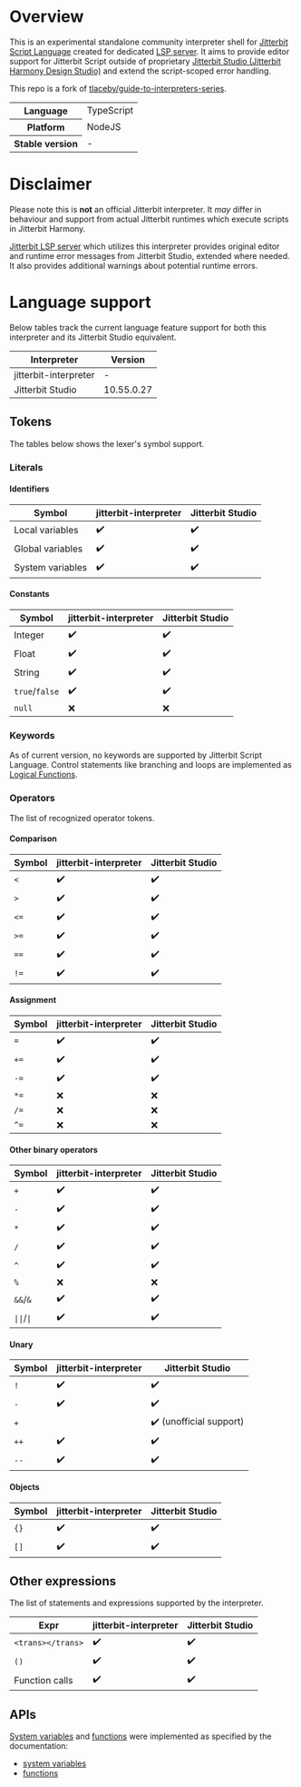 # Overview
This is an experimental standalone community interpreter shell for [Jitterbit Script Language](https://success.jitterbit.com/design-studio/design-studio-reference/scripts/jitterbit-script-language/) created for dedicated [LSP server](https://github.com/michal-kapala/vscode-jitterbit). It aims to provide editor support for Jitterbit Script outside of proprietary [Jitterbit Studio (Jitterbit Harmony Design Studio)](https://success.jitterbit.com/design-studio/) and extend the script-scoped error handling.
 
This repo is a fork of [tlaceby/guide-to-interpreters-series](https://github.com/tlaceby/guide-to-interpreters-series).
 
<table>
  <tr>
    <th>Language</th>
    <td>TypeScript</td>
  </tr>
  <tr>
    <th>Platform</th>
    <td>NodeJS</td>
  </tr>
  <tr>
    <th>Stable version</th>
    <td>-</td>
  </tr>
</table>

# Disclaimer

Please note this is **not** an official Jitterbit interpreter. It *may* differ in behaviour and support from actual Jitterbit runtimes which execute scripts in Jitterbit Harmony.

[Jitterbit LSP server](https://github.com/michal-kapala/vscode-jitterbit) which utilizes this interpreter provides original editor and runtime error messages from Jitterbit Studio, extended where needed. It also provides additional warnings about potential runtime errors.

# Language support

Below tables track the current language feature support for both this interpreter and its Jitterbit Studio equivalent.

| Interpreter | Version |
|---|---|
| jitterbit-interpreter | - |
| Jitterbit Studio |  10.55.0.27 |

## Tokens

The tables below shows the lexer's symbol support.

### Literals

#### Identifiers

| Symbol | jitterbit-interpreter | Jitterbit Studio |
|---|---|---|
| Local variables   | ✔️ | ✔️ |
| Global variables  | ✔️ | ✔️ |
| System variables  | ✔️ | ✔️ |

#### Constants

| Symbol | jitterbit-interpreter | Jitterbit Studio |
|---|---|---|
| Integer        | ✔️ | ✔️ |
| Float          | ✔️ | ✔️ |
| String         | ✔️ | ✔️ |
| `true`/`false` | ✔️ | ✔️ |
| `null`         | ❌ | ❌ |

### Keywords
As of current version, no keywords are supported by Jitterbit Script Language. Control statements like branching and loops are implemented as [Logical Functions](https://success.jitterbit.com/design-studio/design-studio-reference/formula-builder/logical-functions/).

### Operators
The list of recognized operator tokens.

#### Comparison

| Symbol | jitterbit-interpreter | Jitterbit Studio |
|-----|---|---|
| `<`   | ✔️ | ✔️ |
| `>`   | ✔️ | ✔️ |
| `<=`  | ✔️ | ✔️ |
| `>=`  | ✔️ | ✔️ |
| `==`  | ✔️ | ✔️ |
| `!=`  | ✔️ | ✔️ |

#### Assignment

| Symbol | jitterbit-interpreter | Jitterbit Studio |
|-----|---|---|
| `=`   | ✔️ | ✔️ |
| `+=`  | ✔️ | ✔️ |
| `-=`  | ✔️ | ✔️ |
| `*=`  | ❌ | ❌ |
| `/=`  | ❌ | ❌ |
| `^=`  | ❌ | ❌ |

#### Other binary operators

| Symbol | jitterbit-interpreter | Jitterbit Studio |
|-------|---|---|
| `+`     | ✔️ | ✔️ |
| `-`     | ✔️ | ✔️ |
| `*`     | ✔️ | ✔️ |
| `/`     | ✔️ | ✔️ |
| `^`     | ✔️ | ✔️ |
| `%`     | ❌ | ❌ |
| `&&`/`&`    | ✔️ | ✔️ |
| `\|\|`/`\|`    | ✔️ | ✔️ |

#### Unary

| Symbol | jitterbit-interpreter | Jitterbit Studio |
|----|---|---|
| `!`  | ✔️ | ✔️ |
| `-`  | ✔️ | ✔️ |
| `+`  |  | ✔️ (unofficial support) |
| `++` | ✔️ | ✔️ |
| `--` | ✔️ | ✔️ |

#### Objects

| Symbol | jitterbit-interpreter | Jitterbit Studio |
|----|---|---|
| `{}` | ✔️ | ✔️ |
| `[]` | ✔️ | ✔️ |

## Other expressions

The list of statements and expressions supported by the interpreter.

| Expr | jitterbit-interpreter | Jitterbit Studio |
|---|---|---|
| `<trans></trans>`  | ✔️ | ✔️ |
| `()`                 | ✔️ | ✔️ |
| Function calls       | ✔️ | ✔️ |

## APIs

[System variables](https://success.jitterbit.com/cloud-studio/cloud-studio-reference/variables/jitterbit-variables/) and [functions](https://success.jitterbit.com/cloud-studio/cloud-studio-reference/functions/) were implemented as specified by the documentation:
- [system variables](https://github.com/michal-kapala/jitterbit-interpreter/blob/main/src/api.ts)
- [functions](https://github.com/michal-kapala/jitterbit-interpreter/tree/main/src/api/functions)

